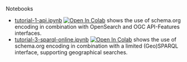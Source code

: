 Notebooks


* [tutorial-1-api.ipynb](https://github.com/eovoc/eo-on-schema.org/blob/main/notebooks/tutorial-1-api.ipynb) [![Open In Colab](https://colab.research.google.com/assets/colab-badge.svg)](https://colab.research.google.com/github/eovoc/eo-on-schema.org/blob/main/notebooks/tutorial-1-api.ipynb) shows the use of schema.org encoding in combination with OpenSearch and OGC API-Features interfaces.
* [tutorial-3-sparql-online.ipynb](https://github.com/eovoc/eo-on-schema.org/blob/main/notebooks/tutorial-3-sparql-online.ipynb) [![Open In Colab](https://colab.research.google.com/assets/colab-badge.svg)](https://colab.research.google.com/github/eovoc/eo-on-schema.org/blob/main/notebooks/tutorial-3-sparql-online.ipynb) shows the use of schema.org encoding in combination with a limited (Geo)SPARQL interface, supporting geographical searches.
